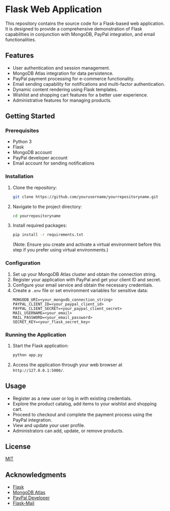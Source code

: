 # Flask Web Application

This repository contains the source code for a Flask-based web application. It is designed to provide a comprehensive demonstration of Flask capabilities in conjunction with MongoDB, PayPal integration, and email functionalities.

## Features

- User authentication and session management.
- MongoDB Atlas integration for data persistence.
- PayPal payment processing for e-commerce functionality.
- Email sending capability for notifications and multi-factor authentication.
- Dynamic content rendering using Flask templates.
- Wishlist and shopping cart features for a better user experience.
- Administrative features for managing products.

## Getting Started

### Prerequisites

- Python 3
- Flask
- MongoDB account
- PayPal developer account
- Email account for sending notifications

### Installation

1. Clone the repository:
   ```bash
   git clone https://github.com/yourusername/yourrepositoryname.git
   ```
2. Navigate to the project directory:
   ```bash
   cd yourrepositoryname
   ```
3. Install required packages:
   ```bash
   pip install -r requirements.txt
   ```
   (Note: Ensure you create and activate a virtual environment before this step if you prefer using virtual environments.)

### Configuration

1. Set up your MongoDB Atlas cluster and obtain the connection string.
2. Register your application with PayPal and get your client ID and secret.
3. Configure your email service and obtain the necessary credentials.
4. Create a `.env` file or set environment variables for sensitive data:
   ```
   MONGODB_URI=<your_mongodb_connection_string>
   PAYPAL_CLIENT_ID=<your_paypal_client_id>
   PAYPAL_CLIENT_SECRET=<your_paypal_client_secret>
   MAIL_USERNAME=<your_email>
   MAIL_PASSWORD=<your_email_password>
   SECRET_KEY=<your_flask_secret_key>
   ```

### Running the Application

1. Start the Flask application:
   ```bash
   python app.py
   ```
2. Access the application through your web browser at `http://127.0.0.1:5000/`.

## Usage

- Register as a new user or log in with existing credentials.
- Explore the product catalog, add items to your wishlist and shopping cart.
- Proceed to checkout and complete the payment process using the PayPal integration.
- View and update your user profile.
- Administrators can add, update, or remove products.


## License

[MIT](https://choosealicense.com/licenses/mit/)


## Acknowledgments

- [Flask](https://flask.palletsprojects.com/)
- [MongoDB Atlas](https://www.mongodb.com/cloud/atlas)
- [PayPal Developer](https://developer.paypal.com/)
- [Flask-Mail](https://pythonhosted.org/Flask-Mail/)
```

